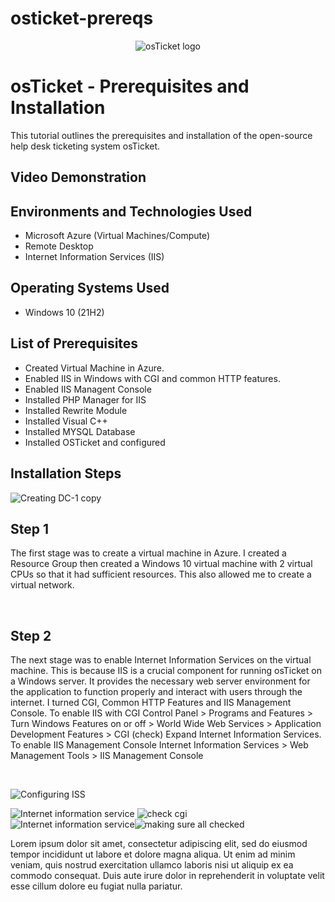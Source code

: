 # osticket-prereqs
<p align="center">
<img src="https://i.imgur.com/Clzj7Xs.png" alt="osTicket logo"/>
</p>

<h1>osTicket - Prerequisites and Installation</h1>
This tutorial outlines the prerequisites and installation of the open-source help desk ticketing system osTicket.<br />


<h2>Video Demonstration</h2>


<h2>Environments and Technologies Used</h2>

- Microsoft Azure (Virtual Machines/Compute)
- Remote Desktop
- Internet Information Services (IIS)

<h2>Operating Systems Used </h2>

- Windows 10</b> (21H2)

<h2>List of Prerequisites</h2>

- Created Virtual Machine in Azure.
- Enabled IIS in Windows with CGI and common HTTP features.
- Enabled IIS Managent Console
- Installed PHP Manager for IIS
- Installed Rewrite Module
- Installed Visual C++
- Installed MYSQL Database
- Installed OSTicket and configured

<h2>Installation Steps</h2>



![Creating DC-1 copy](https://github.com/user-attachments/assets/45986734-6b76-4601-ad62-9583139061e4)

</p>


<p>
<h2>Step 1 </h2>
  The first stage was to create a virtual machine in Azure. I created a Resource Group then created a Windows 10 virtual machine with 2 virtual CPUs so that it had sufficient resources. This also allowed me to create a virtual network.
</p>
<br />

<p>



<p>
<h2> Step 2</h2>
The next stage was to enable Internet Information Services on the virtual machine. This is because IIS  is a crucial component for running osTicket on a Windows server. It provides the necessary web server environment for the application to function properly and interact with users through the internet. I turned CGI, Common HTTP Features and IIS Management Console. To enable IIS with CGI Control Panel > Programs and Features > Turn Windows Features on or off > World Wide Web Services > Application Development Features > CGI (check) Expand Internet Information Services. To enable IIS Management Console Internet Information Services > Web Management Tools > IIS Management Console
</p>
<br />


<p>

![Configuring ISS](https://github.com/user-attachments/assets/26df7b13-857c-42bb-bb9e-7f8be25a6235)

![Internet information service](https://github.com/user-attachments/assets/ae26d97e-91dc-4fe8-bec9-9e7f1d953cda)  ![check cgi](https://github.com/user-attachments/assets/67274c7e-21a5-4563-bc4a-b92b6ade5533)           
![Internet information service](https://github.com/user-attachments/assets/52adb8ce-038b-48b1-9c49-bca2da8931c1)![making sure all checked](https://github.com/user-attachments/assets/01f51c44-5944-47e4-8e75-7b40671bfc85)












</p>
<p>
Lorem ipsum dolor sit amet, consectetur adipiscing elit, sed do eiusmod tempor incididunt ut labore et dolore magna aliqua. Ut enim ad minim veniam, quis nostrud exercitation ullamco laboris nisi ut aliquip ex ea commodo consequat. Duis aute irure dolor in reprehenderit in voluptate velit esse cillum dolore eu fugiat nulla pariatur.
</p>
<br />
